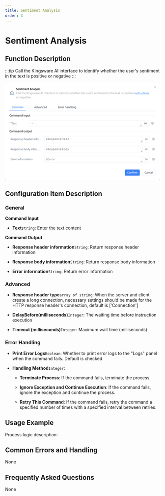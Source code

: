 ```yaml
---
title: Sentiment Analysis
order: 3
---
```


# Sentiment Analysis

## Function Description

:::tip 
Call the Kingsware AI interface to identify whether the user's sentiment in the text is positive or negative
:::

![Sentiment Analysis](../../../assets/Sentiment%20Analysis_command.png)

## Configuration Item Description

### General

**Command Input**

- **Text**`string`: Enter the text content


**Command Output**

- **Response header information**`String`: Return response header information

- **Response body information**`String`: Return response body information

- **Error information**`String`: Return error information

### Advanced

- **Response header type**`array of string`: When the server and client create a long connection, necessary settings should be made for the HTTP response header's connection, default is ['Connection']

- **DelayBefore(milliseconds)**`Integer`: The waiting time before instruction execution

- **Timeout (milliseconds)**`Integer`: Maximum wait time (milliseconds)

### Error Handling

- **Print Error Logs**`Boolean`: Whether to print error logs to the "Logs" panel when the command fails. Default is checked. 

- **Handling Method**`Integer`:

    - **Terminate Process**: If the command fails, terminate the process.

    - **Ignore Exception and Continue Execution**: If the command fails, ignore the exception and continue the process.

    - **Retry This Command**: If the command fails, retry the command a specified number of times with a specified interval between retries.

## Usage Example

Process logic description:

## Common Errors and Handling

None

## Frequently Asked Questions

None

